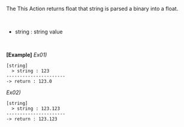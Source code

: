 The This Action returns float that string is parsed a binary into a float.

<br/>

- string : string value

<br/>

**[Example]**
*Ex01)*
```
[string]
  > string : 123
----------------------
-> return : 123.0
```
*Ex02)*
```
[string]
  > string : 123.123
----------------------
-> return : 123.123
```
